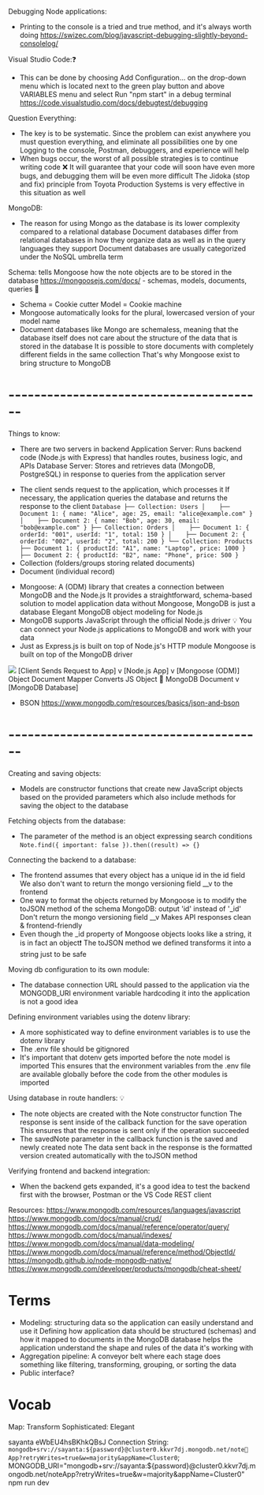 Debugging Node applications:
- Printing to the console is a tried and true method, and it's always worth doing
  https://swizec.com/blog/javascript-debugging-slightly-beyond-consolelog/

Visual Studio Code:❓
- This can be done by choosing Add Configuration... on the drop-down menu
  which is located next to the green play button and above VARIABLES menu
  and select Run "npm start" in a debug terminal
  https://code.visualstudio.com/docs/debugtest/debugging

Question Everything:
- The key is to be systematic. Since the problem can exist anywhere
  you must question everything, and eliminate all possibilities one by one
  Logging to the console, Postman, debuggers, and experience will help
- When bugs occur, the worst of all possible strategies is to continue writing code ❌
  It will guarantee that your code will soon have even more bugs, and debugging them will be even more difficult
  The Jidoka (stop and fix) principle from Toyota Production Systems is very effective in this situation as well


MongoDB:
<!-- Why mongoose code is async by default? -->
<!-- https://youtu.be/IFMfHhhq0ls?si=J4kSOxGnLrEjc_ss -->
<!-- - find() -->
<!--   Returns an array -->
<!--   If nothing matches, it returns an empty array -->
<!--   Use when you expect multiple results -->
<!--   You need to loop through the array or access items by index -->
<!---->
<!-- - findOne() -->
<!--   Returns a single object (or null) -->
<!--   If nothing matches, it returns null -->
<!--   Use when you only want one document -->
<!--   You can access the result directly without looping -->

- The reason for using Mongo as the database is its lower complexity compared to a relational database
  Document databases differ from relational databases in how they organize data as well as in the query languages they support
  Document databases are usually categorized under the NoSQL umbrella term


Schema: tells Mongoose how the note objects are to be stored in the database
https://mongoosejs.com/docs/ - schemas, models, documents, queries 📕
- Schema = Cookie cutter
  Model = Cookie machine
- Mongoose automatically looks for the plural, lowercased version of your model name
- Document databases like Mongo are schemaless, meaning that the database itself does not care about
  the structure of the data that is stored in the database
  It is possible to store documents with completely different fields in the same collection
  That's why Mongoose exist to bring structure to MongoDB

# ----------------------------------------
Things to know:
- There are two servers in backend
  Application Server: Runs backend code (Node.js with Express) that handles routes, business logic, and APIs
  Database Server: Stores and retrieves data (MongoDB, PostgreSQL) in response to queries from the application server
<!-- - Postgre refers to "Post-Ingres" meaning "After-Ingres" -->
<!--   Ingres was an early RDBMS used before PostgreSQL -->
- The client sends request to the application, which processes it
  If necessary, the application queries the database and returns the response to the client
`Database
├── Collection: Users
│    ├── Document 1: { name: "Alice", age: 25, email: "alice@example.com" }
│    ├── Document 2: { name: "Bob", age: 30, email: "bob@example.com" }
├── Collection: Orders
│    ├── Document 1: { orderId: "001", userId: "1", total: 150 }
│    ├── Document 2: { orderId: "002", userId: "2", total: 200 }
└── Collection: Products
├── Document 1: { productId: "A1", name: "Laptop", price: 1000 }
├── Document 2: { productId: "B2", name: "Phone", price: 500 }`
- Collection (folders/groups storing related documents)
- Document (individual record)

<!-- mongoose.connect - database -->
<!-- model create     - collection -->
<!-- CREATE           - document -->

- Mongoose: A (ODM) library that creates a connection between MongoDB and the Node.js
  It provides a straightforward, schema-based solution to model application data
  without Mongoose, MongoDB is just a database
  Elegant MongoDB object modeling for Node.js
- MongoDB supports JavaScript through the official Node.js driver 💡
  You can connect your Node.js applications to MongoDB and work with your data
- Just as Express.js is built on top of Node.js's HTTP module
  Mongoose is built on top of the MongoDB driver

![](https://images.contentstack.io/v3/assets/blt7151619cb9560896/blt4b651817f6dec60f/666848e371203e8537986b38/mern-stack.png)
[Client Sends Request to App]
            v
      [Node.js App]
            v
     [Mongoose (ODM)] Object Document Mapper
         Converts
  JS Object 🔁 MongoDB Document
            v
    [MongoDB Database]

- BSON https://www.mongodb.com/resources/basics/json-and-bson
# ----------------------------------------


Creating and saving objects:
- Models are constructor functions that create new JavaScript objects based on the provided parameters
  which also include methods for saving the object to the database

Fetching objects from the database:
- The parameter of the method is an object expressing search conditions
  `Note.find({ important: false }).then((result) => {}`


Connecting the backend to a database:
- The frontend assumes that every object has a unique id in the id field
  We also don't want to return the mongo versioning field __v to the frontend
- One way to format the objects returned by Mongoose is to modify the toJSON method of the schema
  MongoDB: output 'id' instead of '_id'
  Don't return the mongo versioning field __v
  Makes API responses clean & frontend-friendly
- Even though the _id property of Mongoose objects looks like a string, it is in fact an object❗
  The toJSON method we defined transforms it into a string just to be safe


Moving db configuration to its own module:
- The database connection URL should passed to the application via the MONGODB_URI environment variable 
  hardcoding it into the application is not a good idea
<!-- - Defining Node modules differs slightly from the way of defining ES6 modules -->
<!--   `module.exports = mongoose.model("Note", noteSchema)` -->

Defining environment variables using the dotenv library:
- A more sophisticated way to define environment variables is to use the dotenv library
- The .env file should be gitignored
- It's important that dotenv gets imported before the note model is imported
  This ensures that the environment variables from the .env file are available globally
  before the code from the other modules is imported


Using database in route handlers: 💡
- The note objects are created with the Note constructor function
  The response is sent inside of the callback function for the save operation
  This ensures that the response is sent only if the operation succeeded
- The savedNote parameter in the callback function is the saved and newly created note
  The data sent back in the response is the formatted version created automatically with the toJSON method
  <!-- Text-based flowchart of what happens when creating a new note? -->


Verifying frontend and backend integration:
- When the backend gets expanded, it's a good idea to test the backend first with the browser, Postman or the VS Code REST client


Resources:
https://www.mongodb.com/resources/languages/javascript
https://www.mongodb.com/docs/manual/crud/
https://www.mongodb.com/docs/manual/reference/operator/query/
https://www.mongodb.com/docs/manual/indexes/
https://www.mongodb.com/docs/manual/data-modeling/
https://www.mongodb.com/docs/manual/reference/method/ObjectId/
https://mongodb.github.io/node-mongodb-native/
https://www.mongodb.com/developer/products/mongodb/cheat-sheet/

<!-- Memorize This Mental Map -->
<!-- You only really need to: Querying & Validating -->
<!-- Store data -->
<!-- Read/filter it -->
<!-- Update it -->
<!-- Delete it -->
<!-- Do basic analytics (count, group, sort) -->
<!-- Do it all from Node.js (Mongoose helps) -->

# Terms
- Modeling: structuring data so the application can easily understand and use it
  Defining how application data should be structured (schemas)
  and how it mapped to documents in the MongoDB database
  helps the application understand the shape and rules of the data it's working with
- Aggregation pipeline: A conveyor belt where each stage does something
  like filtering, transforming, grouping, or sorting the data
- Public interface?

# Vocab
Map: Transform
Sophisticated: Elegant

sayanta
eWbEU4hsBKhkQBsJ
Connection String:
`mongodb+srv://sayanta:${password}@cluster0.kkvr7dj.mongodb.net/note📍App?retryWrites=true&w=majority&appName=Cluster0`;
MONGODB_URI="mongodb+srv://sayanta:${password}@cluster0.kkvr7dj.mongodb.net/noteApp?retryWrites=true&w=majority&appName=Cluster0" npm run dev

<!-- - The application works perfectly, except we haven't added -->
<!--   the functionality for changing the importance of a note to the backend yet -->

